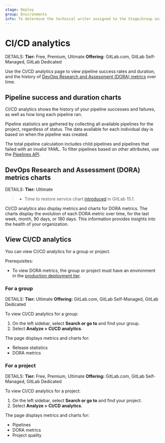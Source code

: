 ```yaml
---
stage: Deploy
group: Environments
info: To determine the technical writer assigned to the Stage/Group associated with this page, see https://handbook.gitlab.com/handbook/product/ux/technical-writing/#assignments
---
```


# CI/CD analytics

DETAILS:
**Tier:** Free, Premium, Ultimate
**Offering:** GitLab.com, GitLab Self-Managed, GitLab Dedicated

Use the CI/CD analytics page to view pipeline success rates and duration, and the history of [DevOps Research and Assessment (DORA) metrics](dora_metrics.md) over time.

## Pipeline success and duration charts

CI/CD analytics shows the history of your pipeline successes and failures, as well as how long each pipeline
ran.

Pipeline statistics are gathered by collecting all available pipelines for the
project, regardless of status. The data available for each individual day is based
on when the pipeline was created.

The total pipeline calculation includes child
pipelines and pipelines that failed with an invalid YAML. To filter pipelines based on other attributes, use the [Pipelines API](../../api/pipelines.md#list-project-pipelines).

## DevOps Research and Assessment (DORA) metrics charts

DETAILS:
**Tier:** Ultimate

> - Time to restore service chart [introduced](https://gitlab.com/gitlab-org/gitlab/-/issues/356959) in GitLab 15.1.

CI/CD analytics also display metrics and charts for DORA metrics.
The charts display the evolution of each DORA metric over time, for the last week, month, 90 days, or 180 days.
This information provides insights into the health of your organization.

## View CI/CD analytics

You can view CI/CD analytics for a group or project.

Prerequisites:

- To view DORA metrics, the group or project must have an environment in the [production deployment tier](../../ci/environments/index.md#deployment-tier-of-environments).

### For a group

DETAILS:
**Tier:** Ultimate
**Offering:** GitLab.com, GitLab Self-Managed, GitLab Dedicated

To view CI/CD analytics for a group:

1. On the left sidebar, select **Search or go to** and find your group.
1. Select **Analyze > CI/CD analytics**.

The page displays metrics and charts for:

- Release statistics
- DORA metrics

### For a project

DETAILS:
**Tier:** Free, Premium, Ultimate
**Offering:** GitLab.com, GitLab Self-Managed, GitLab Dedicated

To view CI/CD analytics for a project:

1. On the left sidebar, select **Search or go to** and find your project.
1. Select **Analyze > CI/CD analytics**.

The page displays metrics and charts for:

- Pipelines
- DORA metrics
- Project quality
